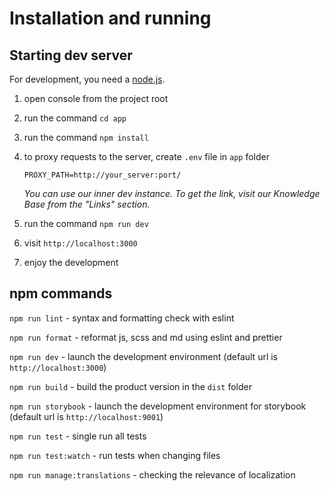 # Installation and running

## Starting dev server

For development, you need a [node.js](https://nodejs.org).

1.  open console from the project root
1.  run the command `cd app`
1.  run the command `npm install`
1.  to proxy requests to the server, create `.env` file in `app` folder

    ```
    PROXY_PATH=http://your_server:port/
    ```

    _You can use our inner dev instance. To get the link, visit our Knowledge Base from the "Links" section._

1.  run the command `npm run dev`
1.  visit `http://localhost:3000`
1.  enjoy the development

## npm commands

`npm run lint` - syntax and formatting check with eslint

`npm run format` - reformat js, scss and md using eslint and prettier

`npm run dev` - launch the development environment (default url is `http://localhost:3000`)

`npm run build` - build the product version in the `dist` folder

`npm run storybook` - launch the development environment for storybook (default url is `http://localhost:9001`)

`npm run test` - single run all tests

`npm run test:watch` - run tests when changing files

`npm run manage:translations` - checking the relevance of localization
